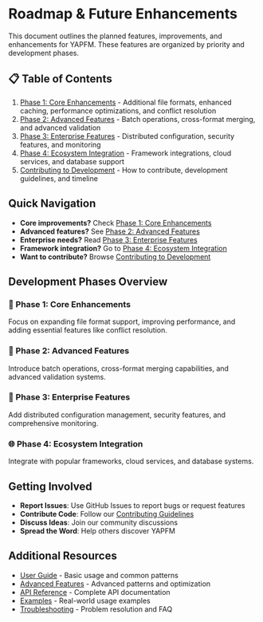 # Roadmap & Future Enhancements

This document outlines the planned features, improvements, and enhancements for YAPFM. These features are organized by priority and development phases.

## 📋 Table of Contents

1. [Phase 1: Core Enhancements](phase1_core_enhancements.md) - Additional file formats, enhanced caching, performance optimizations, and conflict resolution
2. [Phase 2: Advanced Features](phase2_advanced_features.md) - Batch operations, cross-format merging, and advanced validation
3. [Phase 3: Enterprise Features](phase3_enterprise_features.md) - Distributed configuration, security features, and monitoring
4. [Phase 4: Ecosystem Integration](phase4_ecosystem_integration.md) - Framework integrations, cloud services, and database support
5. [Contributing to Development](contributing_to_development.md) - How to contribute, development guidelines, and timeline

## Quick Navigation

- **Core improvements?** Check [Phase 1: Core Enhancements](phase1_core_enhancements.md)
- **Advanced features?** See [Phase 2: Advanced Features](phase2_advanced_features.md)
- **Enterprise needs?** Read [Phase 3: Enterprise Features](phase3_enterprise_features.md)
- **Framework integration?** Go to [Phase 4: Ecosystem Integration](phase4_ecosystem_integration.md)
- **Want to contribute?** Browse [Contributing to Development](contributing_to_development.md)

## Development Phases Overview

### 🚀 Phase 1: Core Enhancements
Focus on expanding file format support, improving performance, and adding essential features like conflict resolution.

### 🔧 Phase 2: Advanced Features
Introduce batch operations, cross-format merging capabilities, and advanced validation systems.

### 🏢 Phase 3: Enterprise Features
Add distributed configuration management, security features, and comprehensive monitoring.

### 🌐 Phase 4: Ecosystem Integration
Integrate with popular frameworks, cloud services, and database systems.

## Getting Involved

- **Report Issues**: Use GitHub Issues to report bugs or request features
- **Contribute Code**: Follow our [Contributing Guidelines](contributing_to_development.md)
- **Discuss Ideas**: Join our community discussions
- **Spread the Word**: Help others discover YAPFM

## Additional Resources

- [User Guide](../user_guide/index.md) - Basic usage and common patterns
- [Advanced Features](../advanced/index.md) - Advanced patterns and optimization
- [API Reference](../api/index.md) - Complete API documentation
- [Examples](../usage_examples/index.md) - Real-world usage examples
- [Troubleshooting](../troubleshooting/index.md) - Problem resolution and FAQ
